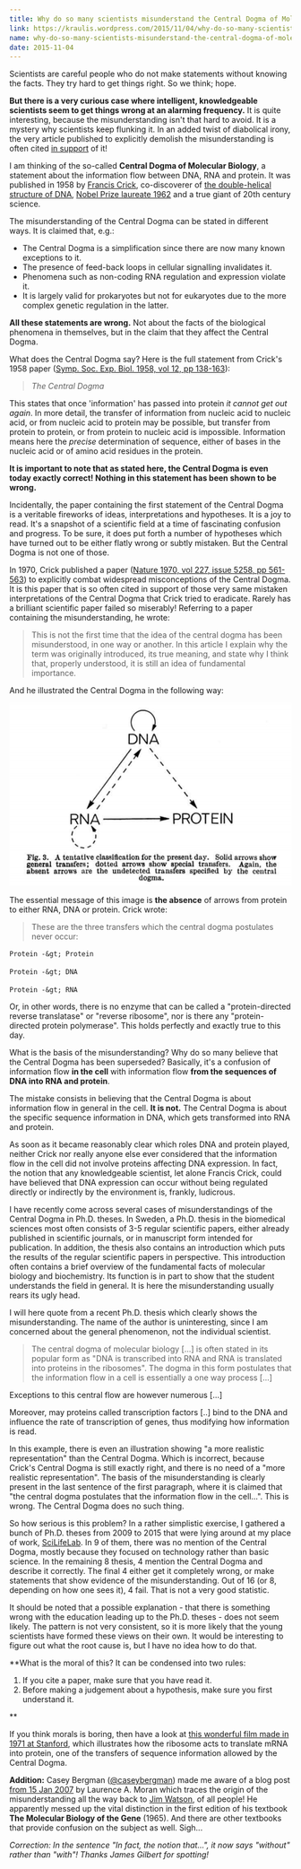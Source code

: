 ```yaml
---
title: Why do so many scientists misunderstand the Central Dogma of Molecular Biology?
link: https://kraulis.wordpress.com/2015/11/04/why-do-so-many-scientists-misunderstand-the-central-dogma-of-molecular-biology/
name: why-do-so-many-scientists-misunderstand-the-central-dogma-of-molecular-biology
date: 2015-11-04
---
```

Scientists are careful people who do not make statements without knowing the facts. They try hard to get things right. So we think; hope.

**But there is a very curious case where intelligent, knowledgeable scientists seem to get things wrong at an alarming frequency.** It is quite interesting, because the misunderstanding isn't that hard to avoid. It is a mystery why scientists keep flunking it. In an added twist of diabolical irony, the very article published to explicitly demolish the misunderstanding is often cited <u>in support</u> of it!

I am thinking of the so-called **Central Dogma of Molecular Biology**, a statement about the information flow between DNA, RNA and protein. It was published in 1958 by [Francis Crick](https://en.wikipedia.org/wiki/Francis_Crick), co-discoverer of [the double-helical structure of DNA](http://www.nature.com/nature/dna50/watsoncrick.pdf), [Nobel Prize laureate 1962](http://www.nobelprize.org/nobel_prizes/medicine/laureates/1962/) and a true giant of 20th century science.



The misunderstanding of the Central Dogma can be stated in different ways. It is claimed that, e.g.:

- The Central Dogma is a simplification since there are now many known exceptions to it.
- The presence of feed-back loops in cellular signalling invalidates it.
- Phenomena such as non-coding RNA regulation and expression violate it.
- It is largely valid for prokaryotes but not for eukaryotes due to the more complex genetic regulation in the latter.

**All these statements are wrong.** Not about the facts of the biological phenomena in themselves, but in the claim that they affect the Central Dogma.

What does the Central Dogma say? Here is the full statement from Crick's 1958 paper ([Symp. Soc. Exp. Biol. 1958, vol 12, pp 138-163](http://profiles.nlm.nih.gov/ps/retrieve/ResourceMetadata/SCBBZY)):

> *The Central Dogma*

This states that once 'information' has passed into protein *it cannot get out again*. In more detail, the transfer of information from nucleic acid to nucleic acid, or from nucleic acid to protein may be possible, but transfer from protein to protein, or from protein to nucleic acid is impossible. Information means here the *precise* determination of sequence, either of bases in the nucleic acid or of amino acid residues in the protein.

**It is important to note that as stated here, the Central Dogma is even today exactly correct! Nothing in this statement has been shown to be wrong.**

Incidentally, the paper containing the first statement of the Central Dogma is a veritable fireworks of ideas, interpretations and hypotheses. It is a joy to read. It's a snapshot of a scientific field at a time of fascinating confusion and progress. To be sure, it does put forth a number of hypotheses which have turned out to be either flatly wrong or subtly mistaken. But the Central Dogma is not one of those.

In 1970, Crick published a paper ([Nature 1970, vol 227, issue 5258, pp 561-563](http://www.nature.com/nature/focus/crick/pdf/crick227.pdf)) to explicitly combat widespread misconceptions of the Central Dogma. It is this paper that is so often cited in support of those very same mistaken interpretations of the Central Dogma that Crick tried to eradicate. Rarely has a brilliant scientific paper failed so miserably! Referring to a paper containing the misunderstanding, he wrote:

> This is not the first time that the idea of the central dogma has been misunderstood, in one way or another. In this article I explain why the term was originally introduced, its true meaning, and state why I think that, properly understood, it is still an idea of fundamental importance.

And he illustrated the Central Dogma in the following way:

[![central-dogma-crick-1970](/files/central-dogma-crick-1970.png)](/posts/central-dogma-crick-1970.png)

The essential message of this image is **the absence** of arrows from protein to either RNA, DNA or protein. Crick wrote:

> These are the three transfers which the central dogma postulates never occur:

    Protein -&gt; Protein

    Protein -&gt; DNA

    Protein -&gt; RNA

Or, in other words, there is no enzyme that can be called a "protein-directed reverse translatase" or "reverse ribosome", nor is there any "protein-directed protein polymerase". This holds perfectly and exactly true to this day.

What is the basis of the misunderstanding? Why do so many believe that the Central Dogma has been superseded? Basically, it's a confusion of information flow **in the cell** with information flow **from the sequences of DNA into RNA and protein**.

The mistake consists in believing that the Central Dogma is about information flow in general in the cell. **It is not.** The Central Dogma is about the specific sequence information in DNA, which gets transformed into RNA and protein.

As soon as it became reasonably clear which roles DNA and protein played, neither Crick nor really anyone else ever considered that the information flow in the cell did not involve proteins affecting DNA expression. In fact, the notion that any knowledgeable scientist, let alone Francis Crick, could have believed that DNA expression can occur without being regulated directly or indirectly by the environment is, frankly, ludicrous.

I have recently come across several cases of misunderstandings of the Central Dogma in Ph.D. theses. In Sweden, a Ph.D. thesis in the biomedical sciences most often consists of 3-5 regular scientific papers, either already published in scientific journals, or in manuscript form intended for publication. In addition, the thesis also contains an introduction which puts the results of the regular scientific papers in perspective. This introduction often contains a brief overview of the fundamental facts of molecular biology and biochemistry. Its function is in part to show that the student understands the field in general. It is here the misunderstanding usually rears its ugly head.

I will here quote from a recent Ph.D. thesis which clearly shows the misunderstanding. The name of the author is uninteresting, since I am concerned about the general phenomenon, not the individual scientist.

> The central dogma of molecular biology [...] is often stated in its popular form as "DNA is transcribed into RNA and RNA is translated into proteins in the ribosomes". The dogma in this form postulates that the information flow in a cell is essentially a one way process [...]

Exceptions to this central flow are however numerous [...]

Moreover, may proteins called transcription factors [..] bind to the DNA and influence the rate of transcription of genes, thus modifying how information is read.

In this example, there is even an illustration showing "a more realistic representation" than the Central Dogma. Which is incorrect, because Crick's Central Dogma is still exactly right, and there is no need of a "more realistic representation". The basis of the misunderstanding is clearly present in the last sentence of the first paragraph, where it is claimed that "the central dogma postulates that the information flow in the cell...". This is wrong. The Central Dogma does no such thing.

So how serious is this problem? In a rather simplistic exercise, I gathered a bunch of Ph.D. theses from 2009 to 2015 that were lying around at my place of work, [SciLifeLab](http://www.scilifelab.se/). In 9 of them, there was no mention of the Central Dogma, mostly because they focused on technology rather than basic science. In the remaining 8 thesis, 4 mention the Central Dogma and describe it correctly. The final 4 either get it completely wrong, or make statements that show evidence of the misunderstanding. Out of 16 (or 8, depending on how one sees it), 4 fail. That is not a very good statistic.

It should be noted that a possible explanation - that there is something wrong with the education leading up to the Ph.D. theses - does not seem likely. The pattern is not very consistent, so it is more likely that the young scientists have formed these views on their own. It would be interesting to figure out what the root cause is, but I have no idea how to do that.

**What is the moral of this? It can be condensed into two rules:

1. If you cite a paper, make sure that you have read it.
2. Before making a judgement about a hypothesis, make sure you first understand it.

**

If you think morals is boring, then have a look at [this wonderful film made in 1971 at Stanford](https://www.youtube.com/watch?v=WTRmvnlNVw4), which illustrates how the ribosome acts to translate mRNA into protein, one of the transfers of sequence information allowed by the Central Dogma.

**Addition:** Casey Bergman ([@caseybergman](https://twitter.com/caseybergman)) made me aware of a blog post [from 15 Jan 2007](http://sandwalk.blogspot.co.uk/2007/01/central-dogma-of-molecular-biology.html?m=1) by Laurence A. Moran  which traces the origin of the misunderstanding all the way back to [Jim Watson](https://en.wikipedia.org/wiki/James_Watson), of all people! He apparently messed up the vital distinction in the first edition of his textbook **The Molecular Biology of the Gene** (1965). And there are other textbooks that provide confusion on the subject as well. Sigh...

*Correction: In the sentence "In fact, the notion that...", it now says "without" rather than "with"! Thanks James Gilbert for spotting!*

